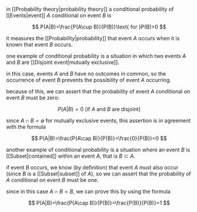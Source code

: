 in [[Probability theory|probability theory]] a conditional probability of [[Events|event]] $A$ conditional on event $B$ is

$$
P(A|B)=\frac{P(A\cup B)}{P(B)}\text{ for }P(B)>0
$$

it measures the [[Probability|probability]] that event $A$ occurs when it is known that event $B$ occurs.

one example of conditional probability is a situation in which two events $A$ and $B$ are [[Disjoint event|mutually exclusive]]. 

in this case, events $A$ and $B$ have no outcomes in common, so the occurrence of event $B$ prevents the possibility of event $A$ occurring. 

because of this, we can assert that the probability of event $A$ conditional on event $B$ must be zero:

$$
P(A|B)=0\text{ (if $A$ and $B$ are disjoint)}
$$

since $A\cap B=\emptyset$ for mutually exclusive events, this assertion is in agreement with the formula

$$
P(A|B)=\frac{P(A\cap B)}{P(B)}=\frac{0}{P(B)}=0
$$

another example of conditional probability is a situation where an event $B$ is [[Subset|contained]] within an event $A$, that is $B\subset A$.

if event $B$ occurs, we know (by definition) that event $A$ must also occur (since $B$ is a [[Subset|subset]] of $A$), so we can assert that the probability of $A$ conditional on event $B$ must be one.

since in this case $A\cap B=B$, we can prove this by using the formula

$$
P(A|B)=\frac{P(A\cap B)}{P(B)}=\frac{P(B)}{P(B)}=1
$$

